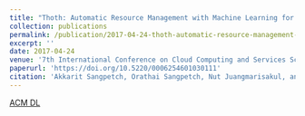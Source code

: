 ```yaml
---
title: "Thoth: Automatic Resource Management with Machine Learning for Container-based Cloud Platform"
collection: publications
permalink: /publication/2017-04-24-thoth-automatic-resource-management-container-cloud
excerpt: ''
date: 2017-04-24
venue: '7th International Conference on Cloud Computing and Services Science (CLOSER 2017)'
paperurl: 'https://doi.org/10.5220/0006254601030111'
citation: 'Akkarit Sangpetch, Orathai Sangpetch, Nut Juangmarisakul, and Supakorn Warodom. 2017. <i>Thoth: Automatic Resource Management with Machine Learning for Container-based Cloud Platform.</i> In Proceedings of the 7th International Conference on Cloud Computing and Services Science (CLOSER 2017). SCITEPRESS - Science and Technology Publications, Lda, Setubal, PRT, 103–111.'
---
```


[ACM DL](https://doi.org/10.5220/0006254601030111)

